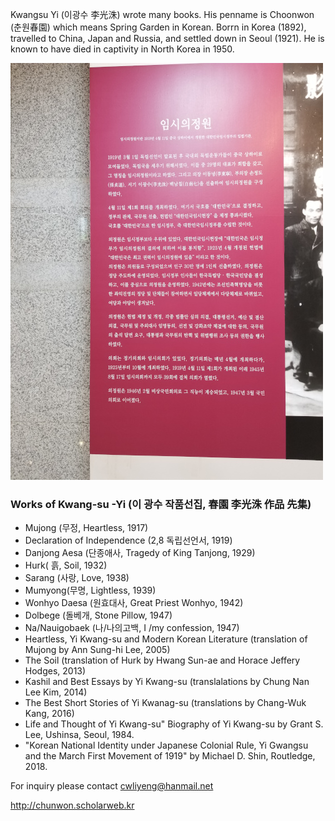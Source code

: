 Kwangsu Yi (이광수 李光洙) wrote many books. His penname is Choonwon (춘원春園) which means Spring Garden in Korean. Borrn in Korea (1892), travelled to China, Japan and Russia, and settled down in Seoul (1921).  He is known to have died in captivity in North Korea in 1950.

![Korean Provisional Government 1919](images/20170921_105543.jpg)

### Works of Kwang-su -Yi (이 광수 작품선집, 春園 李光洙 作品 先集)
- Mujong (무정, Heartless, 1917)
- Declaration of Independence (2,8 독립선언서, 1919)
- Danjong Aesa (단종애사, Tragedy of King Tanjong, 1929)
- Hurk( 흙, Soil, 1932)
- Sarang (사랑, Love, 1938) 
- Mumyong(무명, Lightless, 1939)
- Wonhyo Daesa (원효대사, Great Priest Wonhyo, 1942)
- Dolbege (돌베개, Stone Pillow, 1947)
- Na/Nauigobaek (나/나의고백, I /my confession, 1947)
- Heartless, Yi Kwang-su and Modern Korean Literature (translation of Mujong by Ann Sung-hi Lee, 2005)
- The Soil (translation of Hurk by  Hwang Sun-ae and Horace Jeffery Hodges, 2013)
- Kashil and Best Essays by Yi Kwang-su (translalations by Chung Nan Lee Kim, 2014)
- The Best Short Stories of Yi Kwanag-su (translations by Chang-Wuk Kang, 2016)
- Life and Thought of  Yi Kwang-su"  Biography of Yi Kwang-su by Grant S. Lee, Ushinsa, Seoul, 1984.
- "Korean National Identity under Japanese Colonial Rule, Yi Gwangsu and the March First Movement of 1919" by Michael D. Shin, Routledge, 2018.
   
For inquiry please contact  cwliyeng@hanmail.net

<http://chunwon.scholarweb.kr>
